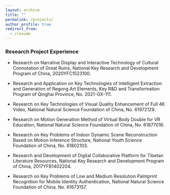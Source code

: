 ```yaml
---
layout: archive
title: ""
permalink: /projects/
author_profile: true
redirect_from:
  - /resume
---
```


### Research Project Experience

- Research on Narrative Display and Interactive Technology of Cultural Connotation of Great Ruins, National Key Research and Development Program of China, 2020YFC1523100.

- Research and Application on Key Technologies of Intelligent Extraction and Generation of Regong Art Elements, Key R&D and Transformation Program of Qinghai Province, No. 2021-GX-111.

- Research on Key Technologies of Visual Quality Enhancement of Full 4K Video, National Natural Science Foundation of China, No. 61972129.

- Research on Motion Generation Method of Virtual Body Double for VR Education, National Natural Science Foundation of China, No. 61877016.

- Research on Key Problems of Indoor Dynamic Scene Reconstruction Based on Motion Inference Structure, National Youth Science Foundation of China, No. 61802103.

- Research and Development of Digital Collaborative Platform for Tibetan Literature Resources, National Key Research and Development Program of China, 2017YFB1402204.

- Research on Key Problems of Low and Medium Resolution Palmprint Recognition for Mobile Identity Authentication, National Natural Science Foundation of China, No. 61673157.






